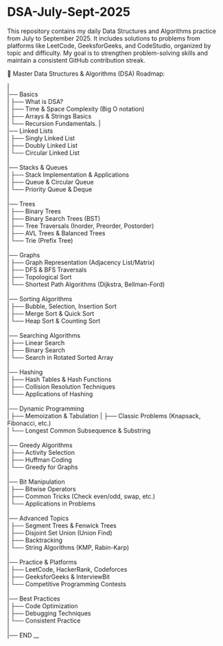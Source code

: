 # DSA-July-Sept-2025
This repository contains my daily Data Structures and Algorithms practice from July to September 2025. It includes solutions to problems from platforms like LeetCode, GeeksforGeeks, and CodeStudio, organized by topic and difficulty. My goal is to strengthen problem-solving skills and maintain a consistent GitHub contribution streak.


🧩 Master Data Structures & Algorithms (DSA) Roadmap:  

|  
|── Basics  
| ├── What is DSA?  
| ├── Time & Space Complexity (Big O notation)  
| ├── Arrays & Strings Basics  
| └── Recursion Fundamentals.
|  
|── Linked Lists  
| ├── Singly Linked List  
| ├── Doubly Linked List  
| └── Circular Linked List  
|  
|── Stacks & Queues  
| ├── Stack Implementation & Applications  
| ├── Queue & Circular Queue  
| └── Priority Queue & Deque  
|  
|── Trees  
| ├── Binary Trees  
| ├── Binary Search Trees (BST)  
| ├── Tree Traversals (Inorder, Preorder, Postorder)  
| ├── AVL Trees & Balanced Trees  
| └── Trie (Prefix Tree)  
|  
|── Graphs  
| ├── Graph Representation (Adjacency List/Matrix)  
| ├── DFS & BFS Traversals  
| ├── Topological Sort  
| └── Shortest Path Algorithms (Dijkstra, Bellman-Ford)  
|  
|── Sorting Algorithms  
| ├── Bubble, Selection, Insertion Sort  
| ├── Merge Sort & Quick Sort  
| └── Heap Sort & Counting Sort  
|  
|── Searching Algorithms  
| ├── Linear Search  
| ├── Binary Search  
| └── Search in Rotated Sorted Array  
|  
|── Hashing  
| ├── Hash Tables & Hash Functions  
| ├── Collision Resolution Techniques  
| └── Applications of Hashing  
|  
|── Dynamic Programming  
| ├── Memoization & Tabulation
| ├── Classic Problems (Knapsack, Fibonacci, etc.)  
| └── Longest Common Subsequence & Substring  
|  
|── Greedy Algorithms  
| ├── Activity Selection  
| ├── Huffman Coding  
| └── Greedy for Graphs  
|  
|── Bit Manipulation  
| ├── Bitwise Operators  
| ├── Common Tricks (Check even/odd, swap, etc.)  
| └── Applications in Problems  
|  
|── Advanced Topics  
| ├── Segment Trees & Fenwick Trees  
| ├── Disjoint Set Union (Union Find)  
| ├── Backtracking  
| └── String Algorithms (KMP, Rabin-Karp)  
|  
|── Practice & Platforms  
| ├── LeetCode, HackerRank, Codeforces  
| ├── GeeksforGeeks & InterviewBit  
| └── Competitive Programming Contests  
|  
|── Best Practices  
| ├── Code Optimization  
| ├── Debugging Techniques  
| └── Consistent Practice  
|  
|── END __

